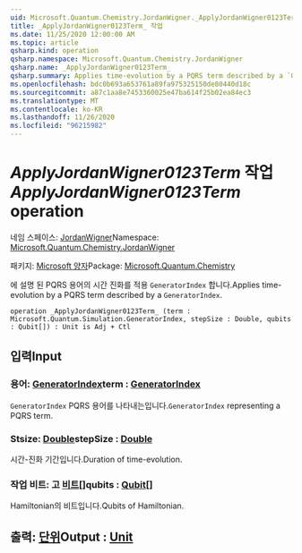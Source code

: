 ```yaml
---
uid: Microsoft.Quantum.Chemistry.JordanWigner._ApplyJordanWigner0123Term_
title: _ApplyJordanWigner0123Term_ 작업
ms.date: 11/25/2020 12:00:00 AM
ms.topic: article
qsharp.kind: operation
qsharp.namespace: Microsoft.Quantum.Chemistry.JordanWigner
qsharp.name: _ApplyJordanWigner0123Term_
qsharp.summary: Applies time-evolution by a PQRS term described by a `GeneratorIndex`.
ms.openlocfilehash: bdc0b693a653761a89fa975325150de80440d18c
ms.sourcegitcommit: a87c1aa8e7453360025e47ba614f25b02ea84ec3
ms.translationtype: MT
ms.contentlocale: ko-KR
ms.lasthandoff: 11/26/2020
ms.locfileid: "96215982"
---
```

# <a name="_applyjordanwigner0123term_-operation"></a><span data-ttu-id="db0d7-102">_ApplyJordanWigner0123Term_ 작업</span><span class="sxs-lookup"><span data-stu-id="db0d7-102">_ApplyJordanWigner0123Term_ operation</span></span>

<span data-ttu-id="db0d7-103">네임 스페이스: [JordanWigner](xref:Microsoft.Quantum.Chemistry.JordanWigner)</span><span class="sxs-lookup"><span data-stu-id="db0d7-103">Namespace: [Microsoft.Quantum.Chemistry.JordanWigner](xref:Microsoft.Quantum.Chemistry.JordanWigner)</span></span>

<span data-ttu-id="db0d7-104">패키지: [Microsoft 양자](https://nuget.org/packages/Microsoft.Quantum.Chemistry)</span><span class="sxs-lookup"><span data-stu-id="db0d7-104">Package: [Microsoft.Quantum.Chemistry](https://nuget.org/packages/Microsoft.Quantum.Chemistry)</span></span>


<span data-ttu-id="db0d7-105">에 설명 된 PQRS 용어의 시간 진화를 적용 `GeneratorIndex` 합니다.</span><span class="sxs-lookup"><span data-stu-id="db0d7-105">Applies time-evolution by a PQRS term described by a `GeneratorIndex`.</span></span>

```qsharp
operation _ApplyJordanWigner0123Term_ (term : Microsoft.Quantum.Simulation.GeneratorIndex, stepSize : Double, qubits : Qubit[]) : Unit is Adj + Ctl
```


## <a name="input"></a><span data-ttu-id="db0d7-106">입력</span><span class="sxs-lookup"><span data-stu-id="db0d7-106">Input</span></span>

### <a name="term--generatorindex"></a><span data-ttu-id="db0d7-107">용어: [GeneratorIndex](xref:Microsoft.Quantum.Simulation.GeneratorIndex)</span><span class="sxs-lookup"><span data-stu-id="db0d7-107">term : [GeneratorIndex](xref:Microsoft.Quantum.Simulation.GeneratorIndex)</span></span>

<span data-ttu-id="db0d7-108">`GeneratorIndex` PQRS 용어를 나타내는입니다.</span><span class="sxs-lookup"><span data-stu-id="db0d7-108">`GeneratorIndex` representing a PQRS term.</span></span>


### <a name="stepsize--double"></a><span data-ttu-id="db0d7-109">Stsize: [Double](xref:microsoft.quantum.lang-ref.double)</span><span class="sxs-lookup"><span data-stu-id="db0d7-109">stepSize : [Double](xref:microsoft.quantum.lang-ref.double)</span></span>

<span data-ttu-id="db0d7-110">시간-진화 기간입니다.</span><span class="sxs-lookup"><span data-stu-id="db0d7-110">Duration of time-evolution.</span></span>


### <a name="qubits--qubit"></a><span data-ttu-id="db0d7-111">작업 비트: 고 [비트](xref:microsoft.quantum.lang-ref.qubit)[]</span><span class="sxs-lookup"><span data-stu-id="db0d7-111">qubits : [Qubit](xref:microsoft.quantum.lang-ref.qubit)[]</span></span>

<span data-ttu-id="db0d7-112">Hamiltonian의 비트입니다.</span><span class="sxs-lookup"><span data-stu-id="db0d7-112">Qubits of Hamiltonian.</span></span>



## <a name="output--unit"></a><span data-ttu-id="db0d7-113">출력: [단위](xref:microsoft.quantum.lang-ref.unit)</span><span class="sxs-lookup"><span data-stu-id="db0d7-113">Output : [Unit](xref:microsoft.quantum.lang-ref.unit)</span></span>

